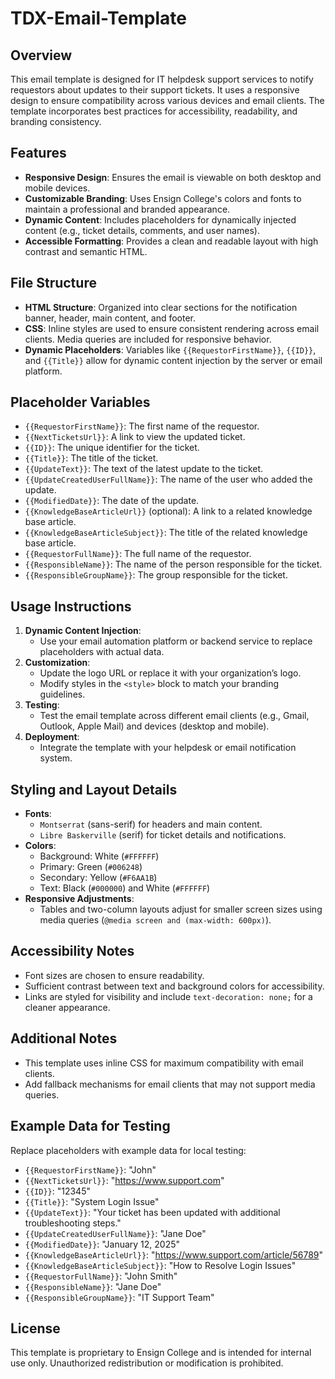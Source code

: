 # TDX-Email-Template

## Overview
This email template is designed for IT helpdesk support services to notify requestors about updates to their support tickets. It uses a responsive design to ensure compatibility across various devices and email clients. The template incorporates best practices for accessibility, readability, and branding consistency.

## Features
- **Responsive Design**: Ensures the email is viewable on both desktop and mobile devices.
- **Customizable Branding**: Uses Ensign College's colors and fonts to maintain a professional and branded appearance.
- **Dynamic Content**: Includes placeholders for dynamically injected content (e.g., ticket details, comments, and user names).
- **Accessible Formatting**: Provides a clean and readable layout with high contrast and semantic HTML.

## File Structure
- **HTML Structure**: Organized into clear sections for the notification banner, header, main content, and footer.
- **CSS**: Inline styles are used to ensure consistent rendering across email clients. Media queries are included for responsive behavior.
- **Dynamic Placeholders**: Variables like `{{RequestorFirstName}}`, `{{ID}}`, and `{{Title}}` allow for dynamic content injection by the server or email platform.

## Placeholder Variables
- `{{RequestorFirstName}}`: The first name of the requestor.
- `{{NextTicketsUrl}}`: A link to view the updated ticket.
- `{{ID}}`: The unique identifier for the ticket.
- `{{Title}}`: The title of the ticket.
- `{{UpdateText}}`: The text of the latest update to the ticket.
- `{{UpdateCreatedUserFullName}}`: The name of the user who added the update.
- `{{ModifiedDate}}`: The date of the update.
- `{{KnowledgeBaseArticleUrl}}` (optional): A link to a related knowledge base article.
- `{{KnowledgeBaseArticleSubject}}`: The title of the related knowledge base article.
- `{{RequestorFullName}}`: The full name of the requestor.
- `{{ResponsibleName}}`: The name of the person responsible for the ticket.
- `{{ResponsibleGroupName}}`: The group responsible for the ticket.

## Usage Instructions
1. **Dynamic Content Injection**:
   - Use your email automation platform or backend service to replace placeholders with actual data.
2. **Customization**:
   - Update the logo URL or replace it with your organization’s logo.
   - Modify styles in the `<style>` block to match your branding guidelines.
3. **Testing**:
   - Test the email template across different email clients (e.g., Gmail, Outlook, Apple Mail) and devices (desktop and mobile).
4. **Deployment**:
   - Integrate the template with your helpdesk or email notification system.

## Styling and Layout Details
- **Fonts**:
  - `Montserrat` (sans-serif) for headers and main content.
  - `Libre Baskerville` (serif) for ticket details and notifications.
- **Colors**:
  - Background: White (`#FFFFFF`)
  - Primary: Green (`#006248`)
  - Secondary: Yellow (`#F6AA1B`)
  - Text: Black (`#000000`) and White (`#FFFFFF`)
- **Responsive Adjustments**:
  - Tables and two-column layouts adjust for smaller screen sizes using media queries (`@media screen and (max-width: 600px)`).

## Accessibility Notes
- Font sizes are chosen to ensure readability.
- Sufficient contrast between text and background colors for accessibility.
- Links are styled for visibility and include `text-decoration: none;` for a cleaner appearance.

## Additional Notes
- This template uses inline CSS for maximum compatibility with email clients.
- Add fallback mechanisms for email clients that may not support media queries.

## Example Data for Testing
Replace placeholders with example data for local testing:
- `{{RequestorFirstName}}`: "John"
- `{{NextTicketsUrl}}`: "https://www.support.com"
- `{{ID}}`: "12345"
- `{{Title}}`: "System Login Issue"
- `{{UpdateText}}`: "Your ticket has been updated with additional troubleshooting steps."
- `{{UpdateCreatedUserFullName}}`: "Jane Doe"
- `{{ModifiedDate}}`: "January 12, 2025"
- `{{KnowledgeBaseArticleUrl}}`: "https://www.support.com/article/56789"
- `{{KnowledgeBaseArticleSubject}}`: "How to Resolve Login Issues"
- `{{RequestorFullName}}`: "John Smith"
- `{{ResponsibleName}}`: "Jane Doe"
- `{{ResponsibleGroupName}}`: "IT Support Team"

## License
This template is proprietary to Ensign College and is intended for internal use only. Unauthorized redistribution or modification is prohibited.

